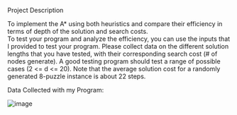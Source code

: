 
Project Description  

To implement the A* using both heuristics and compare their efficiency in terms of depth of the solution and search costs.  
To test your program and analyze the efficiency, you can use the inputs that I provided to test your program. 
Please collect data on the different solution lengths that you have tested, with their corresponding search cost (# of nodes generate). 
A good testing program should test a range of possible cases (2 <= d <= 20). Note that the average solution cost for a 
randomly generated 8-puzzle instance is about 22 steps.


Data Collected with my Program:



![image](https://github.com/jethpson/SchoolProjects/assets/152761484/276d2350-8ff0-4a07-bfe8-cfc5ef1bd4c9)
